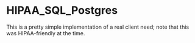 # HIPAA_SQL_Postgres
This is a pretty simple implementation of a real client need; note that this was HIPAA-friendly at the time.

